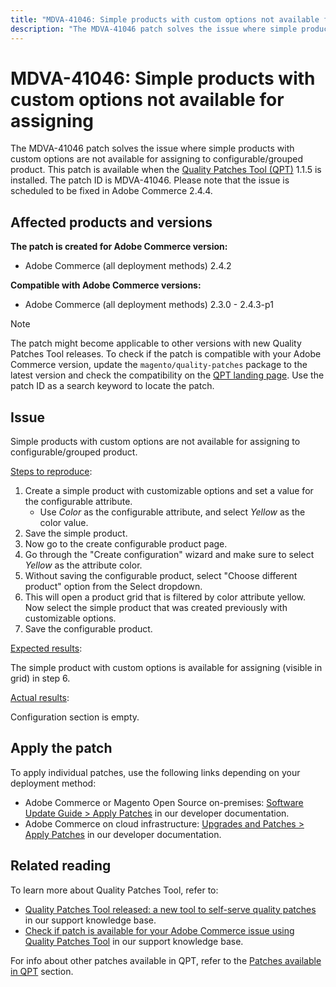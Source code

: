 ```yaml
---
title: "MDVA-41046: Simple products with custom options not available for assigning"
description: "The MDVA-41046 patch solves the issue where simple products with custom options are not available for assigning to configurable/grouped product. This patch is available when the [Quality Patches Tool (QPT)](/help/announcements/adobe-commerce-announcements/magento-quality-patches-released-new-tool-to-self-serve-quality-patches.md) 1.1.5 is installed. The patch ID is MDVA-41046. Please note that the issue is scheduled to be fixed in Adobe Commerce 2.4.4."
---
```


# MDVA-41046: Simple products with custom options not available for assigning

The MDVA-41046 patch solves the issue where simple products with custom options are not available for assigning to configurable/grouped product. This patch is available when the [Quality Patches Tool (QPT)](/help/announcements/adobe-commerce-announcements/magento-quality-patches-released-new-tool-to-self-serve-quality-patches.md) 1.1.5 is installed. The patch ID is MDVA-41046. Please note that the issue is scheduled to be fixed in Adobe Commerce 2.4.4.

## Affected products and versions

**The patch is created for Adobe Commerce version:**

* Adobe Commerce (all deployment methods) 2.4.2

**Compatible with Adobe Commerce versions:**

* Adobe Commerce (all deployment methods) 2.3.0 - 2.4.3-p1

>[!NOTE]
>
>The patch might become applicable to other versions with new Quality Patches Tool releases. To check if the patch is compatible with your Adobe Commerce version, update the `magento/quality-patches` package to the latest version and check the compatibility on the [QPT landing page](https://devdocs.magento.com/quality-patches/tool.html#patch-grid). Use the patch ID as a search keyword to locate the patch.

## Issue

Simple products with custom options are not available for assigning to configurable/grouped product.

<u>Steps to reproduce</u>:

1. Create a simple product with customizable options and set a value for the configurable attribute.
    * Use *Color* as the configurable attribute, and select *Yellow* as the color value.
1. Save the simple product.
1. Now go to the create configurable product page.
1. Go through the "Create configuration" wizard and make sure to select *Yellow* as the attribute color.
1. Without saving the configurable product, select  "Choose different product" option from the Select dropdown.
1. This will open a product grid that is filtered by color attribute yellow. Now select the simple product that was created previously with customizable options.
1. Save the configurable product.

<u>Expected results</u>:

The simple product with custom options is available for assigning (visible in grid) in step 6.

<u>Actual results</u>:

Configuration section is empty.

## Apply the patch

To apply individual patches, use the following links depending on your deployment method:

* Adobe Commerce or Magento Open Source on-premises: [Software Update Guide > Apply Patches](https://devdocs.magento.com/guides/v2.4/comp-mgr/patching/mqp.html) in our developer documentation.
* Adobe Commerce on cloud infrastructure: [Upgrades and Patches > Apply Patches](https://devdocs.magento.com/cloud/project/project-patch.html) in our developer documentation.

## Related reading

To learn more about Quality Patches Tool, refer to:

* [Quality Patches Tool released: a new tool to self-serve quality patches](/help/announcements/adobe-commerce-announcements/magento-quality-patches-released-new-tool-to-self-serve-quality-patches.md) in our support knowledge base.
* [Check if patch is available for your Adobe Commerce issue using Quality Patches Tool](/help/support-tools/patches-available-in-qpt-tool/check-patch-for-magento-issue-with-magento-quality-patches.md) in our support knowledge base.

For info about other patches available in QPT, refer to the [Patches available in QPT](https://support.magento.com/hc/en-us/sections/360010506631-Patches-available-in-MQP-tool-) section.